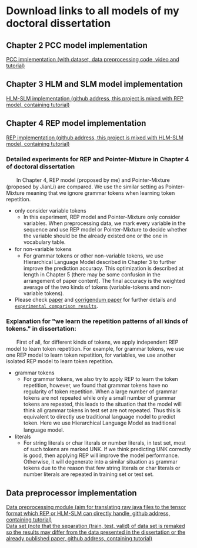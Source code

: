 # Download links to all models of my doctoral dissertation

## Chapter 2 PCC model implementation
[PCC implementation (with dataset, data preprocessing code, video and tutorial)](https://github.com/yangyixiaof/CodeCompletionPlugin)  

## Chapter 3 HLM and SLM model implementation
[HLM-SLM implementation (github address, this project is mixed with REP model, containing tutorial)](https://github.com/GrowingCode/FrameTokenMemAtten)  

## Chapter 4 REP model implementation
[REP implementation (github address, this project is mixed with HLM-SLM model, containing tutorial)](https://github.com/GrowingCode/FrameTokenMemAtten)

### Detailed experiments for REP and Pointer-Mixture in Chapter 4 of doctoral dissertation
　　In Chapter 4, REP model (proposed by me) and Pointer-Mixture (proposed by JianLi) are compared. We use the similar setting as Pointer-Mixture meaning that we ignore grammar tokens when learning token repetition. 
* only consider variable tokens
   * In this experiment, REP model and Pointer-Mixture only consider variables. When preprocessing data, we mark every variable in the sequence and use REP model or Pointer-Mixture to decide whether the variable should be the already existed one or the one in vocabulary table. 
* for non-variable tokens　
   * For grammar tokens or other non-variable tokens, we use Hierarchical Language Model described in Chapter 3 to further improve the prediction accuracy. This optimization is described at length in Chapter 5 (there may be some confusion in the arrangement of paper content). The final accuracy is the weighted average of the two kinds of tokens (variable-tokens and non-variable tokens). 
* Please check [paper](https://doi.org/10.1142/S0218194019400229) and [corrigendum paper](https://arxiv.org/abs/2005.04137) for further details and [`experimental comparison results`](https://arxiv.org/abs/2005.04137). 

### Explanation for "we learn the repetition patterns of all kinds of tokens." in dissertation: 
　　First of all, for different kinds of tokens, we apply independent REP model to learn token repetition. For example, for grammar tokens, we use one REP model to learn token repetition, for variables, we use another isolated REP model to learn token repetition. 
<br>
* grammar tokens
    * For grammar tokens, we also try to apply REP to learn the token repetition, however, we found that grammar tokens have no regularity of token repetition. When a large number of grammar tokens are not repeated while only a small number of grammar tokens are repeated, this leads to the situation that the model will think all grammar tokens in test set are not repeated. Thus this is equivalent to directly use traditional language model to predict token. Here we use Hierarchical Language Model as traditional language model.　
* literals
    * For string literals or char literals or number literals, in test set, most of such tokens are marked UNK. If we think predicting UNK correctly is good, then applying REP will improve the model performance. Otherwise, it will degenerate into a similar situation as grammar tokens due to the reason that few string literals or char literals or number literals are repeated in training set or test set. 

## Data preprocessor implementation
[Data preprocessing module (aim for translating raw java files to the tensor format which REP or HLM-SLM can directly handle, github address, containing tutorial)](https://github.com/GrowingCode/JavaCodePreProcess.git)  
[Data set (note that the separation (train, test, valid) of data set is remaked so the results may differ from the data presented in the dissertation or the already published paper, github address, containing tutorial)](https://github.com/GrowingCode/CodeCorpus.git)  



